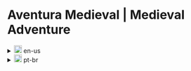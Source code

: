 # Aventura Medieval | Medieval Adventure

<details> 
<summary> <img src="https://hatscripts.github.io/circle-flags/flags/us.svg" width="18"> en-us </summary>

Wellcome! This is a DnD web app I developed during my first section at [Trybe](https://www.betrybe.com/), using JavaScript!

### About the project
During the first section, I learned how to use high order functions (HOFs). In order to put into practice all the concepts learned, this project was proposed: a web app where the user can select diferent parameters to show on screen the correct data.

### What I coded by myself?

- findCharacter.js
- getLethalAdventurer.js
- getMostFearedMonster.js
- sortingByProperty.js

##### Everything else was coded by [Trybe](https://betrybe.com)

</details>

<details> 
<summary > <img src="https://hatscripts.github.io/circle-flags/flags/br.svg" width="18"> pt-br </summary>

Boas vindas! Essa é uma aplicação de dungeons and dragons que desenvolvi durante o meu primeiro módulo na [Trybe](https://www.betrybe.com/), utilizando JavaScript!

### Sobre o projeto
Durante o primeiro módulo, foram ensinadas as High Order Functions (HOFs), funções de arrays. A fim de colocar em prática todos os conceitos aprendidos até então, foi proposto esse projeto: uma aplicação web onde o usuário pode selecionar diferentes parâmetros para mostrar na tela a informação correspondente.

### O que foi autoral?

- findCharacter.js
- getLethalAdventurer.js
- getMostFearedMonster.js
- sortingByProperty.js

##### Todo o restante foi codificado pela [Trybe](https://betrybe.com)

